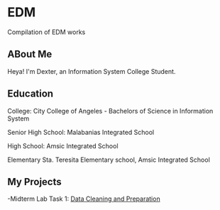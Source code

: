 # EDM
Compilation of EDM works

## ABout Me
Heya! I'm Dexter, an Information System College Student.

## Education
College: City College of Angeles - Bachelors of Science in Information System

Senior High School: Malabanias Integrated School

High School: Amsic Integrated School

Elementary Sta. Teresita Elementary school, Amsic Integrated School

## My Projects
-Midterm Lab Task 1: [Data Cleaning and Preparation](Midterm%20Task/README.md)

